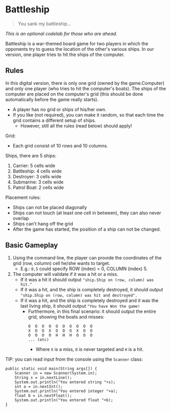 # Battleship

> You sank my battleship...

_This is an optional codelab for those who are ahead._

Battleship is a war-themed board game for two players in which the opponents try to guess the location of the other's 
various ships. In our version, one player tries to hit the ships of the computer.

## Rules
In this digital version, there is only one grid (owned by the game.Computer) and only one player (who tries to hit the computer's boats).
The ships of the computer are placed on the computer's grid (this should be done automatically before the game really starts).
- A player has no grid or ships of his/her own.
- If you like (not required), you can make it random, so that each time the grid contains a different setup of ships.
    - However, still all the rules (read below) should apply! 

Grid:
- Each grid consist of 10 rows and 10 columns.

Ships, there are 5 ships:
1. Carrier: 5 cells wide
2. Battleship: 4 cells wide
3. Destroyer: 3 cells wide
4. Submarine: 3 cells wide
5. Patrol Boat: 2 cells wide

Placement rules:
- Ships can not be placed diagonally
- Ships can not touch (at least one cell in between), they can also never overlap
- Ships can't hang off the grid
- After the game has started, the position of a ship can not be changed.

## Basic Gameplay

1. Using the command line, the player can provide the coordinates of the grid (row, column) cell he/she wants to target.
    - E.g.: `0,5` could specify ROW (index) = 0, COLUMN (index) 5.
2. The computer will validate if it was a hit or a miss.
    - If it was a hit it should output `"ship.Ship on (row, column) was hit."`
    - If it was a hit, and the ship is completely destroyed, it should output `"ship.Ship on (row, column) was hit and destroyed".`
    - If it was a hit, and the ship is completely destroyed and it was the last living ship, it should output `"You have Won the game!`
        - Furthermore, in this final scenario: it should output the entire grid, showing the boats and misses:
             ```
            O  O  O  O  O  O  O  O  O  O
            X  O  O  X  O  O  O  X  O  O
            O  O  O  O  H  H  H  O  O  O
            ... (etc)
             ```
          - Where `X` is a miss, `O` is never targeted and `H` is a hit. 

TIP: you can read input from the console using the `Scanner` class:
```
public static void main(String args[]) {
    Scanner in = new Scanner(System.in);
    String s = in.nextLine();
    System.out.println("You entered string "+s);
    int a = in.nextInt();
    System.out.println("You entered integer "+a);
    float b = in.nextFloat();
    System.out.println("You entered float "+b);
}
```
